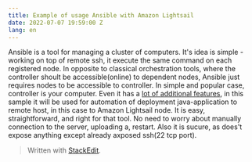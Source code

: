 ```yaml
---
title: Example of usage Ansible with Amazon Lightsail
date: 2022-07-07 19:59:00 Z
lang: en
---
```

Ansible is a tool for managing a cluster of computers. It's idea is simple - working on top of remote ssh, it execute the same command on each registered node. In opposite to classical orchestration tools, where the controller shoult be accessible(online) to dependent nodes, Ansible just requires nodes to be accessible to controller. In simple and popular case, controller is your computer. Even it has a [lot of additional features](https://www.redhat.com/en/technologies/management/ansible/what-is-ansible), in this sample it will be used for automation of deployment java-application to remote host, in this case to Amazon Lightsail node. It is easy, straightforward, and right for that tool. No need to worry about manually connection to the server, uploading a, restart. Also it is sucure, as does't expose anything except already axposed ssh(22 tcp port).  

> Written with [StackEdit](https://stackedit.io/).
<!--stackedit_data:
eyJoaXN0b3J5IjpbMTQ2MzA1OTY3MCwtMTQ4MjEyMDczNyw1MT
Y2MjA0NzcsMTg1NTkxMzQ4MF19
-->